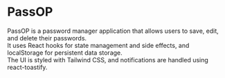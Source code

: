 # PassOP
PassOP is a password manager application that allows users to save, edit, and delete their passwords.<br>
It uses React hooks for state management and side effects, and localStorage for persistent data storage. <br>The UI is styled with Tailwind CSS, and notifications are handled using react-toastify.
